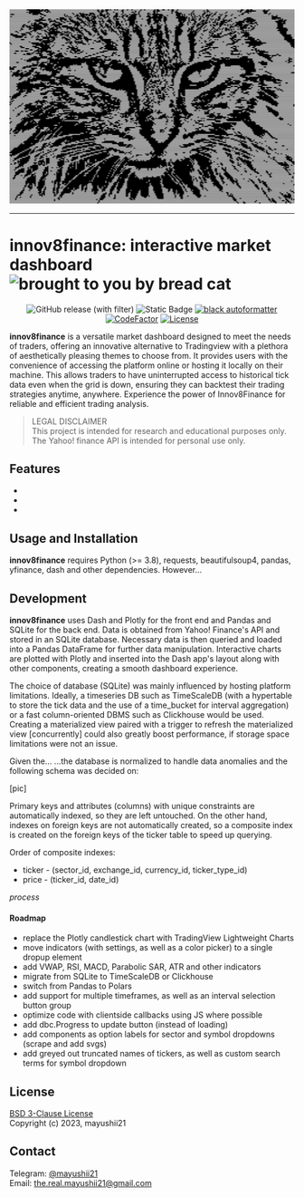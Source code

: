 <!-- better use an svg -->
<div align="center">
    <img src="pixel_neko.png">
</div>

-------

# innov8finance: interactive market dashboard ![brought to you by bread cat](https://img.shields.io/badge/made_with_%F0%9F%8D%9E_by-(%E2%81%A0%5E%E2%81%A0.%E2%81%A0__%E2%81%A0.%E2%81%A0%5E%E2%81%A0)%E2%81%A0%EF%BE%89-966FD6?style=for-the-badge)

<div align="center">

<!-- search for "github release" -->
![GitHub release (with filter)](https://img.shields.io/github/v/release/mayushii21/market-dashboard?style=flat-square)
![Static Badge](https://img.shields.io/badge/status-beta-yellow?style=flat-square)
[![black autoformatter](https://img.shields.io/badge/code_style-black-000000)](https://github.com/psf/black)
[![CodeFactor](https://www.codefactor.io/repository/github/mayushii21/market-dashboard/badge?style=flat-square)](https://www.codefactor.io/repository/github/mayushii21/market-dashboard)
[![License](https://img.shields.io/github/license/mayushii21/market-dashboard?style=flat-square)](LICENSE)

</div>

**innov8finance** is a versatile market dashboard designed to meet the needs of traders, offering an innovative alternative to Tradingview with a plethora of aesthetically pleasing themes to choose from. It provides users with the convenience of accessing the platform online or hosting it locally on their machine. This allows traders to have uninterrupted access to historical tick data even when the grid is down, ensuring they can backtest their trading strategies anytime, anywhere. Experience the power of Innov8Finance for reliable and efficient trading analysis.

> LEGAL DISCLAIMER  
This project is intended for research and educational purposes only. The Yahoo! finance API is intended for personal use only.

## Features

-
-
-

## Usage and Installation

**innov8finance** requires Python (>= 3.8), requests, beautifulsoup4, pandas, yfinance, dash and other dependencies. However...

## Development

**innov8finance** uses Dash and Plotly for the front end and Pandas and SQLite for the back end. Data is obtained from Yahoo! Finance's API and stored in an SQLite database. Necessary data is then queried and loaded into a Pandas DataFrame for further data manipulation. Interactive charts are plotted with Plotly and inserted into the Dash app's layout along with other components, creating a smooth dashboard experience.

The choice of database (SQLite) was mainly influenced by hosting platform limitations. Ideally, a timeseries DB such as TimeScaleDB (with a hypertable to store the tick data and the use of a time_bucket for interval aggregation) or a fast column-oriented DBMS such as Clickhouse would be used. Creating a materialized view paired with a trigger to refresh the materialized view [concurrently] could also greatly boost performance, if storage space limitations were not an issue.

Given the...
...the database is normalized to handle data anomalies and the following schema was decided on:

[pic]

Primary keys and attributes (columns) with unique constraints are automatically indexed, so they are left untouched. On the other hand, indexes on foreign keys are not automatically created, so a composite index is created on the foreign keys of the ticker table to speed up querying.

Order of composite indexes:

- ticker - (sector_id, exchange_id, currency_id, ticker_type_id)
- price - (ticker_id, date_id)  

*process*

#### Roadmap

- replace the Plotly candlestick chart with TradingView Lightweight Charts
- move indicators (with settings, as well as a color picker) to a single dropup element
- add VWAP, RSI, MACD, Parabolic SAR, ATR and other indicators
- migrate from SQLite to TimeScaleDB or Clickhouse
- switch from Pandas to Polars
- add support for multiple timeframes, as well as an interval selection button group
- optimize code with clientside callbacks using JS where possible
- add dbc.Progress to update button (instead of loading)
- add components as option labels for sector and symbol dropdowns (scrape and add svgs)
- add greyed out truncated names of tickers, as well as custom search terms for symbol dropdown

## License

[BSD 3-Clause License](LICENSE)  
Copyright (c) 2023, mayushii21

## Contact

Telegram: [@mayushii21](https://t.me/mayushii21)  
Email: <the.real.mayushii21@gmail.com>
